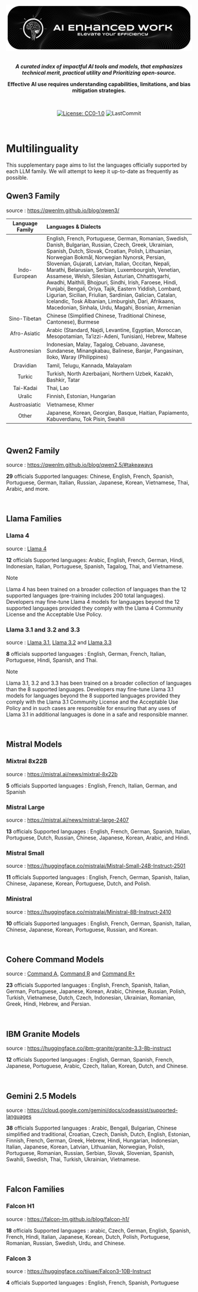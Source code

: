 <div align="center"> 

<img src="https://github.com/LSeu-Open/AIEnhancedWork/blob/main/Images/AIEnhancedWork.png">

<br>
<br>

***A curated index of impactful AI tools and models, that emphasizes technical merit, practical utility and Prioritizing open-source.***

**Effective AI use requires understanding capabilities, limitations, and bias mitigation strategies.**

<br>

[![License: CC0-1.0](https://img.shields.io/badge/License-CC0%201.0-lightgrey.svg?style=flat)](./LICENSE.md)
![LastCommit](https://img.shields.io/github/last-commit/LSeu-Open/AIEnhancedWork?style=flat)

</div>

<br>

# Multilinguality

This supplementary page aims to list the languages officially supported by each LLM family. We will attempt to keep it up-to-date as frequently as possible.

## Qwen3 Family

source : https://qwenlm.github.io/blog/qwen3/

| Language Family       | Languages & Dialects |
|:------------------:|:---------------------------------------------------------------------------------|
| Indo-European | English, French, Portuguese, German, Romanian, Swedish, Danish, Bulgarian, Russian, Czech, Greek, Ukrainian, Spanish, Dutch, Slovak, Croatian, Polish, Lithuanian, Norwegian Bokmål, Norwegian Nynorsk, Persian, Slovenian, Gujarati, Latvian, Italian, Occitan, Nepali, Marathi, Belarusian, Serbian, Luxembourgish, Venetian, Assamese, Welsh, Silesian, Asturian, Chhattisgarhi, Awadhi, Maithili, Bhojpuri, Sindhi, Irish, Faroese, Hindi, Punjabi, Bengali, Oriya, Tajik, Eastern Yiddish, Lombard, Ligurian, Sicilian, Friulian, Sardinian, Galician, Catalan, Icelandic, Tosk Albanian, Limburgish, Dari, Afrikaans, Macedonian, Sinhala, Urdu, Magahi, Bosnian, Armenian |
| Sino-Tibetan | Chinese (Simplified Chinese, Traditional Chinese, Cantonese), Burmese |
| Afro-Asiatic | Arabic (Standard, Najdi, Levantine, Egyptian, Moroccan, Mesopotamian, Ta’izzi-Adeni, Tunisian), Hebrew, Maltese |
| Austronesian | Indonesian, Malay, Tagalog, Cebuano, Javanese, Sundanese, Minangkabau, Balinese, Banjar, Pangasinan, Iloko, Waray (Philippines) |
| Dravidian    | Tamil, Telugu, Kannada, Malayalam |
| Turkic       | Turkish, North Azerbaijani, Northern Uzbek, Kazakh, Bashkir, Tatar |
| Tai-Kadai    | Thai, Lao |
| Uralic       | 	Finnish, Estonian, Hungarian |
| Austroasiatic | Vietnamese, Khmer |
| Other       | Japanese, Korean, Georgian, Basque, Haitian, Papiamento, Kabuverdianu, Tok Pisin, Swahili |

<br>

## Qwen2 Family

source : https://qwenlm.github.io/blog/qwen2.5/#takeaways

**29** officials Supported languages: Chinese, English, French, Spanish, Portuguese, German, Italian, Russian, Japanese, Korean, Vietnamese, Thai, Arabic, and more.

<br>

## Llama Families

### Llama 4

source : [Llama 4](https://huggingface.co/meta-llama/Llama-4-Maverick-17B-128E-Instruct)

**12** officials Supported languages: Arabic, English, French, German, Hindi, Indonesian, Italian, Portuguese, Spanish, Tagalog, Thai, and Vietnamese.

> [!NOTE]
> Llama 4 has been trained on a broader collection of languages than the 12 supported languages (pre-training includes 200 total languages). Developers may fine-tune Llama 4 models for languages beyond the 12 supported languages provided they comply with the Llama 4 Community License and the Acceptable Use Policy.

### Llama 3.1 and 3.2 and 3.3

source : [Llama 3.1](https://huggingface.co/meta-llama/Llama-3.1-405B-Instruct), [Llama 3.2](https://huggingface.co/meta-llama/Llama-3.2-3B-Instruct) and [Llama 3.3](https://huggingface.co/meta-llama/Llama-3.3-70B-Instruct)

**8** officials supported languages : English, German, French, Italian, Portuguese, Hindi, Spanish, and Thai.

> [!NOTE]
> Llama 3.1, 3.2 and 3.3 has been trained on a broader collection of languages than the 8 supported languages. Developers may fine-tune Llama 3.1 models for languages beyond the 8 supported languages provided they comply with the Llama 3.1 Community License and the Acceptable Use Policy and in such cases are responsible for ensuring that any uses of Llama 3.1 in additional languages is done in a safe and responsible manner.

<br>

## Mistral Models

### Mixtral 8x22B

source : https://mistral.ai/news/mixtral-8x22b

**5** officials Supported languages : English, French, Italian, German, and Spanish

### Mistral Large 

source : https://mistral.ai/news/mistral-large-2407

**13** officials Supported languages : English, French, German, Spanish, Italian, Portuguese, Dutch, Russian, Chinese, Japanese, Korean, Arabic, and Hindi.

### Mistral Small

source : https://huggingface.co/mistralai/Mistral-Small-24B-Instruct-2501

**11** officials Supported languages : English, French, German, Spanish, Italian, Chinese, Japanese, Korean, Portuguese, Dutch, and Polish.

### Ministral

source : https://huggingface.co/mistralai/Ministral-8B-Instruct-2410

**10** officials Supported languages : English, French, German, Spanish, Italian, Chinese, Japanese, Korean, Portuguese, Russian, and Korean.

<br>

## Cohere Command Models

source : [Command A](https://huggingface.co/CohereLabs/c4ai-command-a-03-2025), [Command R](https://huggingface.co/CohereLabs/c4ai-command-r-08-2024) and [Command R+](https://huggingface.co/CohereLabs/c4ai-command-r-plus-08-2024)

**23** officials Supported languages : English, French, Spanish, Italian, German, Portuguese, Japanese, Korean, Arabic, Chinese, Russian, Polish, Turkish, Vietnamese, Dutch, Czech, Indonesian, Ukrainian, Romanian, Greek, Hindi, Hebrew, and Persian.

<br>

## IBM Granite Models

source : https://huggingface.co/ibm-granite/granite-3.3-8b-instruct

**12** officials Supported languages : English, German, Spanish, French, Japanese, Portuguese, Arabic, Czech, Italian, Korean, Dutch, and Chinese. 

<br>

## Gemini 2.5 Models

source : https://cloud.google.com/gemini/docs/codeassist/supported-languages

**38** officials Supported languages : Arabic, Bengali, Bulgarian, Chinese simplified and traditional, Croatian, Czech, Danish, Dutch, English, Estonian, Finnish, French, German, Greek, Hebrew, Hindi, Hungarian, Indonesian, Italian, Japanese, Korean, Latvian, Lithuanian, Norwegian, Polish, Portuguese, Romanian, Russian, Serbian, Slovak, Slovenian, Spanish, Swahili, Swedish, Thai, Turkish, Ukrainian, Vietnamese.

<br>

## Falcon Families

### Falcon H1

source : https://falcon-lm.github.io/blog/falcon-h1/

**18**  officials Supported languages : arabic, Czech, German, English, Spanish, French, Hindi, Italian, Japanese, Korean, Dutch, Polish, Portuguese, Romanian, Russian, Swedish, Urdu, and Chinese.

### Falcon 3

source : https://huggingface.co/tiiuae/Falcon3-10B-Instruct

**4** officials Supported languages : English, French, Spanish, Portuguese

<br>
